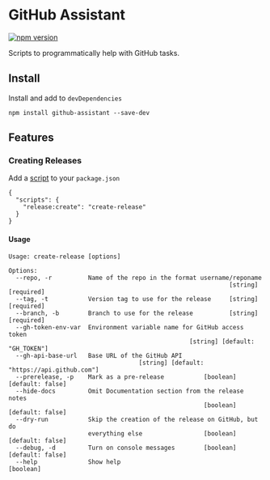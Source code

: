 # GitHub Assistant

[![npm version](https://badge.fury.io/js/github-assistant.svg)](//www.npmjs.com/package/github-assistant)


Scripts to programmatically help with GitHub tasks.

## Install

Install and add to `devDependencies`
```
npm install github-assistant --save-dev
```

## Features

### Creating Releases

Add a [script](https://docs.npmjs.com/cli/run-script) to your `package.json`
```
{
  "scripts": {
    "release:create": "create-release"
  }
}
```

#### Usage
```
Usage: create-release [options]

Options:
  --repo, -r          Name of the repo in the format username/reponame
                                                             [string] [required]
  --tag, -t           Version tag to use for the release     [string] [required]
  --branch, -b        Branch to use for the release          [string] [required]
  --gh-token-env-var  Environment variable name for GitHub access token
                                                  [string] [default: "GH_TOKEN"]
  --gh-api-base-url   Base URL of the GitHub API
                                    [string] [default: "https://api.github.com"]
  --prerelease, -p    Mark as a pre-release           [boolean] [default: false]
  --hide-docs         Omit Documentation section from the release notes
                                                      [boolean] [default: false]
  --dry-run           Skip the creation of the release on GitHub, but do
                      everything else                 [boolean] [default: false]
  --debug, -d         Turn on console messages        [boolean] [default: false]
  --help              Show help                                        [boolean]
  ```

